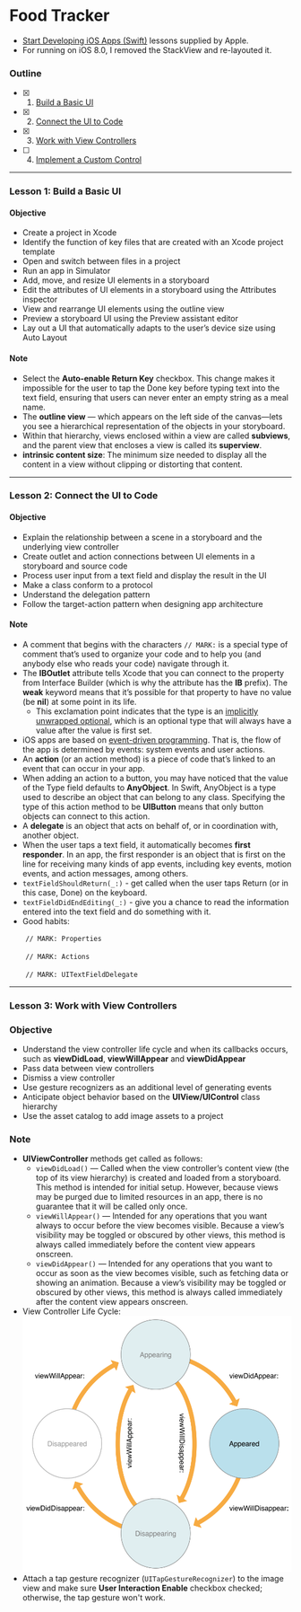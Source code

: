 # Food Tracker

- [Start Developing iOS Apps (Swift)](https://developer.apple.com/library/prerelease/ios/referencelibrary/GettingStarted/DevelopiOSAppsSwift/index.html) lessons supplied by Apple.
- For running on iOS 8.0, I removed the StackView and re-layouted it.

### Outline

- [x] 1. [Build a Basic UI](https://developer.apple.com/library/prerelease/ios/referencelibrary/GettingStarted/DevelopiOSAppsSwift/Lesson2.html)
- [x] 2. [Connect the UI to Code](https://developer.apple.com/library/prerelease/ios/referencelibrary/GettingStarted/DevelopiOSAppsSwift/Lesson3.html)
- [x] 3. [Work with View Controllers](https://developer.apple.com/library/prerelease/ios/referencelibrary/GettingStarted/DevelopiOSAppsSwift/Lesson4.html)
- [ ] 4. [Implement a Custom Control](https://developer.apple.com/library/prerelease/ios/referencelibrary/GettingStarted/DevelopiOSAppsSwift/Lesson5.html)

---

### Lesson 1: Build a Basic UI

#### Objective

- Create a project in Xcode
- Identify the function of key files that are created with an Xcode project template
- Open and switch between files in a project
- Run an app in Simulator
- Add, move, and resize UI elements in a storyboard
- Edit the attributes of UI elements in a storyboard using the Attributes inspector
- View and rearrange UI elements using the outline view
- Preview a storyboard UI using the Preview assistant editor
- Lay out a UI that automatically adapts to the user’s device size using Auto Layout

#### Note

- Select the **Auto-enable Return Key** checkbox. This change makes it impossible for the user to tap the Done key before typing text into the text field, ensuring that users can never enter an empty string as a meal name.
- The **outline view** — which appears on the left side of the canvas—lets you see a hierarchical representation of the objects in your storyboard.
- Within that hierarchy, views enclosed within a view are called **subviews**, and the parent view that encloses a view is called its **superview**.
- **intrinsic content size**: The minimum size needed to display all the content in a view without clipping or distorting that content.

---

### Lesson 2: Connect the UI to Code

#### Objective

- Explain the relationship between a scene in a storyboard and the underlying view controller
- Create outlet and action connections between UI elements in a storyboard and source code
- Process user input from a text field and display the result in the UI
- Make a class conform to a protocol
- Understand the delegation pattern
- Follow the target-action pattern when designing app architecture

#### Note

- A comment that begins with the characters `// MARK:` is a special type of comment that’s used to organize your code and to help you (and anybody else who reads your code) navigate through it.
- The **IBOutlet** attribute tells Xcode that you can connect to the property from Interface Builder (which is why the attribute has the **IB** prefix). The **weak** keyword means that it’s possible for that property to have no value (be **nil**) at some point in its life.
  - This exclamation point indicates that the type is an [implicitly unwrapped optional](https://developer.apple.com/library/prerelease/ios/referencelibrary/GettingStarted/DevelopiOSAppsSwift/GlossaryDefinitions.html#//apple_ref/doc/uid/TP40015214-CH12-SW50), which is an optional type that will always have a value after the value is first set.
- iOS apps are based on [event-driven programming](https://developer.apple.com/library/prerelease/ios/referencelibrary/GettingStarted/DevelopiOSAppsSwift/GlossaryDefinitions.html#//apple_ref/doc/uid/TP40015214-CH12-SW38). That is, the flow of the app is determined by events: system events and user actions.
- An **action** (or an action method) is a piece of code that’s linked to an event that can occur in your app.
- When adding an action to a button, you may have noticed that the value of the Type field defaults to **AnyObject**. In Swift, AnyObject is a type used to describe an object that can belong to any class. Specifying the type of this action method to be **UIButton** means that only button objects can connect to this action.
- A **delegate** is an object that acts on behalf of, or in coordination with, another object.
- When the user taps a text field, it automatically becomes **first responder**. In an app, the first responder is an object that is first on the line for receiving many kinds of app events, including key events, motion events, and action messages, among others.
- `textFieldShouldReturn(_:)` - get called when the user taps Return (or in this case, Done) on the keyboard.
- `textFieldDidEndEditing(_:)` - give you a chance to read the information entered into the text field and do something with it.
- Good habits:
```
    // MARK: Properties

    // MARK: Actions

    // MARK: UITextFieldDelegate
```

---

### Lesson 3: Work with View Controllers

### Objective

- Understand the view controller life cycle and when its callbacks occurs, such as **viewDidLoad**, **viewWillAppear** and **viewDidAppear**
- Pass data between view controllers
- Dismiss a view controller
- Use gesture recognizers as an additional level of generating events
- Anticipate object behavior based on the **UIView/UIControl** class hierarchy
- Use the asset catalog to add image assets to a project

### Note

- **UIViewController** methods get called as follows:
  - `viewDidLoad()` — Called when the view controller’s content view (the top of its view hierarchy) is created and loaded from a storyboard. This method is intended for initial setup. However, because views may be purged due to limited resources in an app, there is no guarantee that it will be called only once.
  - `viewWillAppear()` — Intended for any operations that you want always to occur before the view becomes visible. Because a view’s visibility may be toggled or obscured by other views, this method is always called immediately before the content view appears onscreen.
  - `viewDidAppear()` — Intended for any operations that you want to occur as soon as the view becomes visible, such as fetching data or showing an animation. Because a view’s visibility may be toggled or obscured by other views, this method is always called immediately after the content view appears onscreen.
- View Controller Life Cycle:
  ![vclife](readmeResource/4_vclife_2x.png)
- Attach a tap gesture recognizer (`UITapGestureRecognizer`) to the image view and make sure **User Interaction Enable** checkbox checked; otherwise, the tap gesture won't work.
